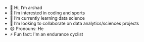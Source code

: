 - 👋 Hi, I’m arshad
- 👀 I’m interested in coding and sports
- 🌱 I’m currently learning data science
- 💞️ I’m looking to collaborate on data analytics/sciences projects
- 😄 Pronouns: He
- ⚡ Fun fact: I'm an endurance cyclist

<!---
arshad4387/arshad4387 is a ✨ special ✨ repository because its `README.md` (this file) appears on your GitHub profile.
You can click the Preview link to take a look at your changes.
--->
